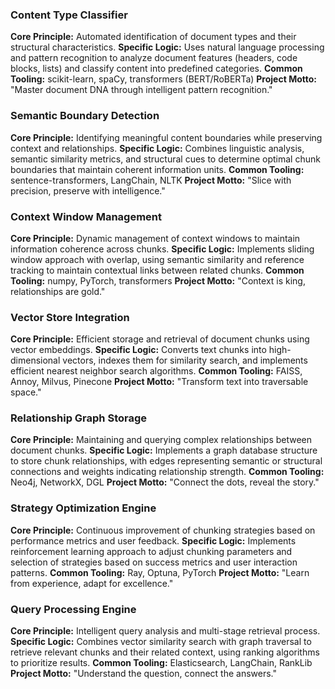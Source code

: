 ### Content Type Classifier
**Core Principle:** Automated identification of document types and their structural characteristics.
**Specific Logic:** Uses natural language processing and pattern recognition to analyze document features (headers, code blocks, lists) and classify content into predefined categories.
**Common Tooling:** scikit-learn, spaCy, transformers (BERT/RoBERTa)
**Project Motto:** "Master document DNA through intelligent pattern recognition."

### Semantic Boundary Detection
**Core Principle:** Identifying meaningful content boundaries while preserving context and relationships.
**Specific Logic:** Combines linguistic analysis, semantic similarity metrics, and structural cues to determine optimal chunk boundaries that maintain coherent information units.
**Common Tooling:** sentence-transformers, LangChain, NLTK
**Project Motto:** "Slice with precision, preserve with intelligence."

### Context Window Management
**Core Principle:** Dynamic management of context windows to maintain information coherence across chunks.
**Specific Logic:** Implements sliding window approach with overlap, using semantic similarity and reference tracking to maintain contextual links between related chunks.
**Common Tooling:** numpy, PyTorch, transformers
**Project Motto:** "Context is king, relationships are gold."

### Vector Store Integration
**Core Principle:** Efficient storage and retrieval of document chunks using vector embeddings.
**Specific Logic:** Converts text chunks into high-dimensional vectors, indexes them for similarity search, and implements efficient nearest neighbor search algorithms.
**Common Tooling:** FAISS, Annoy, Milvus, Pinecone
**Project Motto:** "Transform text into traversable space."

### Relationship Graph Storage
**Core Principle:** Maintaining and querying complex relationships between document chunks.
**Specific Logic:** Implements a graph database structure to store chunk relationships, with edges representing semantic or structural connections and weights indicating relationship strength.
**Common Tooling:** Neo4j, NetworkX, DGL
**Project Motto:** "Connect the dots, reveal the story."

### Strategy Optimization Engine
**Core Principle:** Continuous improvement of chunking strategies based on performance metrics and user feedback.
**Specific Logic:** Implements reinforcement learning approach to adjust chunking parameters and selection of strategies based on success metrics and user interaction patterns.
**Common Tooling:** Ray, Optuna, PyTorch
**Project Motto:** "Learn from experience, adapt for excellence."

### Query Processing Engine
**Core Principle:** Intelligent query analysis and multi-stage retrieval process.
**Specific Logic:** Combines vector similarity search with graph traversal to retrieve relevant chunks and their related context, using ranking algorithms to prioritize results.
**Common Tooling:** Elasticsearch, LangChain, RankLib
**Project Motto:** "Understand the question, connect the answers."